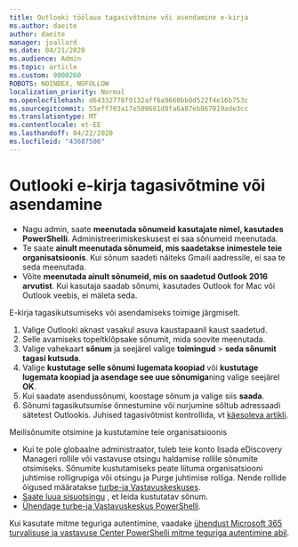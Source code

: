 ```yaml
---
title: Outlooki töölaua tagasivõtmine või asendamine e-kirja
ms.author: daeite
author: daeite
manager: joallard
ms.date: 04/21/2020
ms.audience: Admin
ms.topic: article
ms.custom: 9000260
ROBOTS: NOINDEX, NOFOLLOW
localization_priority: Normal
ms.openlocfilehash: d64332778f9132aff6a9660bb0d522f4e16b753c
ms.sourcegitcommit: 55eff703a17e500681d8fa6a87eb067019ade3cc
ms.translationtype: MT
ms.contentlocale: et-EE
ms.lasthandoff: 04/22/2020
ms.locfileid: "43687506"
---
```

# <a name="recall-or-replace-an-outlook-email-message"></a>Outlooki e-kirja tagasivõtmine või asendamine

- Nagu admin, saate **meenutada sõnumeid kasutajate nimel, kasutades PowerShelli**. Administreerimiskeskusest ei saa sõnumeid meenutada.
- Te saate **ainult meenutada sõnumeid, mis saadetakse inimestele teie organisatsioonis**. Kui sõnum saadeti näiteks Gmaili aadressile, ei saa te seda meenutada.
- Võite **meenutada ainult sõnumeid, mis on saadetud Outlook 2016 arvutist**. Kui kasutaja saadab sõnumi, kasutades Outlook for Mac või Outlook veebis, ei mäleta seda.

E-kirja tagasikutsumiseks või asendamiseks toimige järgmiselt.

1. Valige Outlooki aknast vasakul asuva kaustapaanil kaust saadetud.
1. Selle avamiseks topeltklõpsake sõnumit, mida soovite meenutada.
1. Valige vahekaart **sõnum** ja seejärel valige **toimingud** > **seda sõnumit tagasi kutsuda**.
1. Valige **kustutage selle sõnumi lugemata koopiad** või **kustutage lugemata koopiad ja asendage see uue sõnumiga**ning valige seejärel **OK**.
1. Kui saadate asendussõnumi, koostage sõnum ja valige siis **saada**.
1. Sõnumi tagasikutsumise õnnestumine või nurjumine sõltub adressaadi sätetest Outlookis. Juhised tagasivõtmist kontrollida, vt [käesoleva artikli](https://support.office.com/article/35027f88-d655-4554-b4f8-6c0729a723a0).

Meilisõnumite otsimine ja kustutamine teie organisatsioonis

- Kui te pole globaalne administraator, tuleb teie konto lisada eDiscovery Manageri rollile või vastavuse otsingu haldamise rollile sõnumite otsimiseks. Sõnumite kustutamiseks peate liituma organisatsiooni juhtimise rolligrupiga või otsingu ja Purge juhtimise rolliga. Nende rollide õigused määratakse [turbe-ja Vastavuskeskuses](https://go.microsoft.com/fwlink/?linkid=2083731).
- [Saate luua sisuotsingu](https://docs.microsoft.com/office365/securitycompliance/content-search) , et leida kustutatav sõnum.
- [Ühendage turbe-ja Vastavuskeskus PowerShelli](https://docs.microsoft.com/powershell/exchange/office-365-scc/connect-to-scc-powershell/connect-to-scc-powershell?view=exchange-ps).

Kui kasutate mitme teguriga autentimine, vaadake [ühendust Microsoft 365 turvalisuse ja vastavuse Center PowerShelli mitme teguriga autentimine abil](https://docs.microsoft.com/powershell/exchange/office-365-scc/connect-to-scc-powershell/mfa-connect-to-scc-powershell?view=exchange-ps).